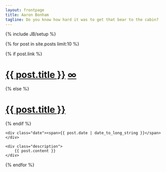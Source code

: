 ```yaml
---
layout: frontpage
title: Aaron Bonham
tagline: Do you know how hard it was to get that bear to the cabin?
---
```

{% include JB/setup %}

{% for post in site.posts limit:10 %}

<div class="post-content">
	{% if post.link %}
	<h1><a href="{{ post.link }}">{{ post.title }}</a>&nbsp;<a href="{{ post.url | remove :'.html' }}" title="Permanent link to ‘{{ post.title }}’" class="permalink infinitysymbol">∞</a></h1>
	{% else %}
	<h1><a href="{{ post.url | remove :'.html' }}">{{ post.title }}</a></h1>
	{% endif %}

	<div class="date"><span>{{ post.date | date_to_long_string }}</span></div>

	<div class="description">
		{{ post.content }}
	</div>
</div>

{% endfor %}
